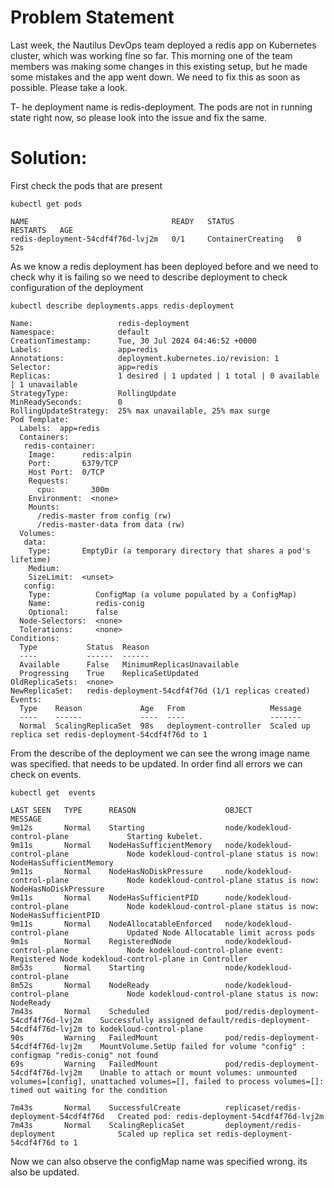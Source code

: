 # **Problem Statement**

Last week, the Nautilus DevOps team deployed a redis app on Kubernetes cluster, which was working fine so far. This morning one of the team members was making some changes in this existing setup, but he made some mistakes and the app went down. We need to fix this as soon as possible. Please take a look.

T- he deployment name is redis-deployment. The pods are not in running state right now, so please look into the issue and fix the same.

# **Solution:**

First check the pods that are present

```
kubectl get pods
```

```
NAME                                READY   STATUS              RESTARTS   AGE
redis-deployment-54cdf4f76d-lvj2m   0/1     ContainerCreating   0          52s
```

As we know a redis deployment has been deployed before and we need to check why it is failing so we need to describe deployment to check configuration of the deployment

```
kubectl describe deployments.apps redis-deployment 
```

```
Name:                   redis-deployment
Namespace:              default
CreationTimestamp:      Tue, 30 Jul 2024 04:46:52 +0000
Labels:                 app=redis
Annotations:            deployment.kubernetes.io/revision: 1
Selector:               app=redis
Replicas:               1 desired | 1 updated | 1 total | 0 available | 1 unavailable
StrategyType:           RollingUpdate
MinReadySeconds:        0
RollingUpdateStrategy:  25% max unavailable, 25% max surge
Pod Template:
  Labels:  app=redis
  Containers:
   redis-container:
    Image:      redis:alpin
    Port:       6379/TCP
    Host Port:  0/TCP
    Requests:
      cpu:        300m
    Environment:  <none>
    Mounts:
      /redis-master from config (rw)
      /redis-master-data from data (rw)
  Volumes:
   data:
    Type:       EmptyDir (a temporary directory that shares a pod's lifetime)
    Medium:
    SizeLimit:  <unset>
   config:
    Type:          ConfigMap (a volume populated by a ConfigMap)
    Name:          redis-conig
    Optional:      false
  Node-Selectors:  <none>
  Tolerations:     <none>
Conditions:
  Type           Status  Reason
  ----           ------  ------
  Available      False   MinimumReplicasUnavailable
  Progressing    True    ReplicaSetUpdated
OldReplicaSets:  <none>
NewReplicaSet:   redis-deployment-54cdf4f76d (1/1 replicas created)
Events:
  Type    Reason             Age   From                   Message
  ----    ------             ----  ----                   -------
  Normal  ScalingReplicaSet  98s   deployment-controller  Scaled up replica set redis-deployment-54cdf4f76d to 1
```

From the describe of the deployment we can see the wrong image name was specified. that needs to be updated. In order find all errors we can check on events.

```
kubectl get  events
```

```
LAST SEEN   TYPE      REASON                    OBJECT                                   MESSAGE
9m12s       Normal    Starting                  node/kodekloud-control-plane             Starting kubelet.
9m11s       Normal    NodeHasSufficientMemory   node/kodekloud-control-plane             Node kodekloud-control-plane status is now: NodeHasSufficientMemory
9m11s       Normal    NodeHasNoDiskPressure     node/kodekloud-control-plane             Node kodekloud-control-plane status is now: NodeHasNoDiskPressure
9m11s       Normal    NodeHasSufficientPID      node/kodekloud-control-plane             Node kodekloud-control-plane status is now: NodeHasSufficientPID
9m11s       Normal    NodeAllocatableEnforced   node/kodekloud-control-plane             Updated Node Allocatable limit across pods
9m1s        Normal    RegisteredNode            node/kodekloud-control-plane             Node kodekloud-control-plane event: Registered Node kodekloud-control-plane in Controller
8m53s       Normal    Starting                  node/kodekloud-control-plane
8m52s       Normal    NodeReady                 node/kodekloud-control-plane             Node kodekloud-control-plane status is now: NodeReady
7m43s       Normal    Scheduled                 pod/redis-deployment-54cdf4f76d-lvj2m    Successfully assigned default/redis-deployment-54cdf4f76d-lvj2m to kodekloud-control-plane
90s         Warning   FailedMount               pod/redis-deployment-54cdf4f76d-lvj2m    MountVolume.SetUp failed for volume "config" : configmap "redis-conig" not found
69s         Warning   FailedMount               pod/redis-deployment-54cdf4f76d-lvj2m    Unable to attach or mount volumes: unmounted volumes=[config], unattached volumes=[], failed to process volumes=[]: timed out waiting for the condition

7m43s       Normal    SuccessfulCreate          replicaset/redis-deployment-54cdf4f76d   Created pod: redis-deployment-54cdf4f76d-lvj2m
7m43s       Normal    ScalingReplicaSet         deployment/redis-deployment              Scaled up replica set redis-deployment-54cdf4f76d to 1
```

Now we can also observe the configMap name was specified wrong. its also be updated.
